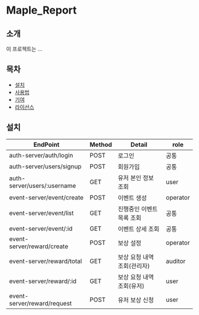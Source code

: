 # Maple_Report

## 소개

이 프로젝트는 ...

## 목차

- [설치](#설치)
- [사용법](#사용법)
- [기여](#기여)
- [라이선스](#라이선스)

## 설치
| EndPoint                    | Method | Detail                      | role     |
|-----------------------------|--------|-----------------------------|----------|
| auth-server/auth/login      | POST   | 로그인                      | 공통     |
| auth-server/users/signup    | POST   | 회원가입                    | 공통     |
| auth-server/users/:username | GET    | 유저 본인 정보 조회         | user     |
| event-server/event/create   | POST   | 이벤트 생성                 | operator |
| event-server/event/list     | GET    | 진행중인 이벤트 목록 조회   | 공통     |
| event-server/event/:id      | GET    | 이벤트 상세 조회            | 공통     |
| event-server/reward/create  | POST   | 보상 설정                   | operator |
| event-server/reward/total   | GET    | 보상 요청 내역 조회(관리자) | auditor  |
| event-server/reward/:id     | GET    | 보상 요청 내역 조회(유저)   | user     |
| event-server/reward/request | POST   | 유저 보상 신청              | user     |
